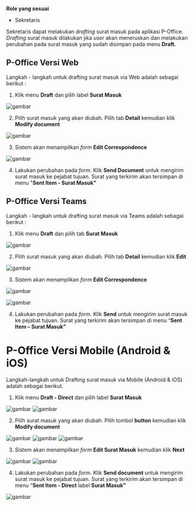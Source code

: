 **Role yang sesuai**

- Sekretaris

Sekretaris dapat melakukan _drafting_ surat masuk pada aplikasi P-Office. _Drafting_ surat masuk dilakukan jika _user_ akan meneruskan dan melakukan perubahan pada surat masuk yang sudah disimpan pada menu **Draft.**


## **P-Office Versi Web**

Langkah - langkah untuk drafting surat masuk via Web adalah sebagai berikut :

1.    Klik menu **Draft** dan pilih label **Surat Masuk**

![gambar](SuratMasuk/SM_Web/02SM05.png)

2.    Pilih surat masuk yang akan diubah. Pilih tab **Detail** kemudian klik **Modify document**

![gambar](SuratMasuk/SM_Web/02SM06.png)

3.    Sistem akan menampilkan _form_ **Edit Correspondence**

![gambar](SuratMasuk/SM_Web/02SM07.png)

4.	  Lakukan perubahan pada _form_. Klik **Send Document** untuk mengirim surat masuk ke pejabat tujuan. Surat yang terkirim akan tersimpan di menu "**Sent Item - Surat Masuk"**


## **P-Office Versi Teams**

Langkah - langkah untuk drafting surat masuk via Teams adalah sebagai berikut :


1. Klik menu **Draft** dan pilih tab **Surat Masuk**

![gambar](SuratMasuk/SM_Teams/SM06.png)

2. Pilih surat masuk yang akan diubah. Pilih tab **Detail** kemudian klik **Edit**

![gambar](SuratMasuk/SM_Teams/SM07.png)

3. Sistem akan menampilkan _form_ **Edit Correspondence**

![gambar](SuratMasuk/SM_Teams/SM08.png)

![gambar](SuratMasuk/SM_Teams/SM09.png)

4. Lakukan perubahan pada _form_. Klik **Send** untuk mengirim surat masuk ke pejabat tujuan. Surat yang terkirim akan tersimpan di menu “**Sent Item – Surat Masuk”**


# **P-Office Versi Mobile (Android & iOS)**

Langkah-langkah untuk Drafting surat masuk via Mobile (Android & iOS) adalah sebagai berikut.

1. Klik menu **Draft - Direct** dan pilih label **Surat Masuk**

![gambar](SuratMasuk/SM_Android/DraftSM/02A01.png) ![gambar](SuratMasuk/SM_Android/DraftSM/02A02.png)

2. Pilih surat masuk yang akan diubah. Pilih tombol **button** kemudian klik **Modify document**

![gambar](SuratMasuk/SM_Android/DraftSM/02A03.png) ![gambar](SuratMasuk/SM_Android/DraftSM/02A04.png) ![gambar](SuratMasuk/SM_Android/DraftSM/02A05.png)

3. Sistem akan menampilkan _form_ **Edit Surat Masuk** kemudian klik **Next**

![gambar](SuratMasuk/SM_Android/DraftSM/02A06.png) ![gambar](SuratMasuk/SM_Android/DraftSM/02A07.png)

4. Lakukan perubahan pada _form_. Klik **Send document** untuk mengirim surat masuk ke pejabat tujuan. Surat yang terkirim akan tersimpan di menu “**Sent Item - Direct** label **Surat Masuk”**

![gambar](SuratMasuk/SM_Android/DraftSM/02A08.png)

